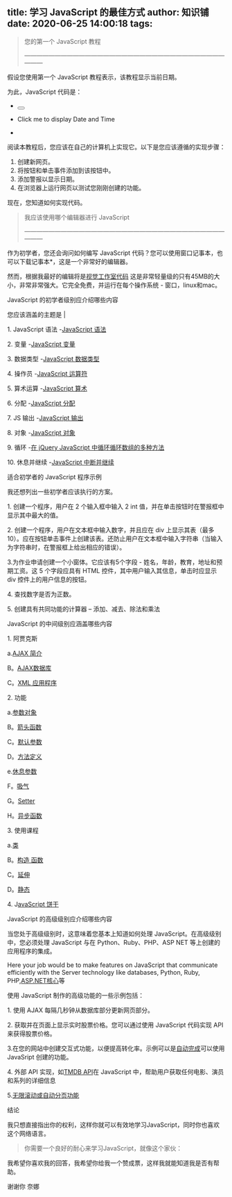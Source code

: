 
title: 学习 JavaScript 的最佳方式
author: 知识铺
date: 2020-06-25 14:00:18
tags:
---
 
> 您的第一个 JavaScript 教程
> 
> ————————————————————————————————————

假设您使用第一个 JavaScript 教程表示，该教程显示当前日期。

为此，JavaScript 代码是：

 *   <button type="button" onclick="alert(Date())">

 *   Click me to display Date and Time

 *   </button>

阅读本教程后，您应该在自己的计算机上实现它。以下是您应该遵循的实现步骤：

1.  创建新网页。
2.  将按钮和单击事件添加到该按钮中。
3.  添加警报以显示日期。
4.  在浏览器上运行网页以测试您刚刚创建的功能。

现在，您知道如何实现代码。

> 我应该使用哪个编辑器进行 JavaScript
> 
> ————————————————————————————————————

作为初学者，您还会询问如何编写 JavaScript 代码？您可以使用窗口记事本，也可以下载记事本*，这是一个非常好的编辑器。

然而，根据我最好的编辑将是[视觉工作室代码](https://zshipu.com/t?url=https://code.visualstudio.com/ "code.visualstudio.com")  <font _mstmutation="1" _msthash="7576154" _msttexthash="496962063">这是非常轻量级的只有45MB的大小，非常非常强大。它完全免费，并运行在每个操作系统 - 窗口，linux和mac。</font>

JavaScript 的初学者级别应介绍哪些内容

您应该涵盖的主题是 |

1\. JavaScript 语法 -[JavaScript 语法](https://zshipu.com/t?url=https://www.w3schools.com/js/js_syntax.asp "www.w3schools.com")

2\. 变量 -[JavaScript 变量](https://zshipu.com/t?url=https://www.w3schools.com/js/js_variables.asp "www.w3schools.com")

3\. 数据类型 -[JavaScript 数据类型](https://zshipu.com/t?url=https://www.w3schools.com/js/js_datatypes.asp "www.w3schools.com")

4\. 操作员 -[JavaScript 运算符](https://zshipu.com/t?url=https://www.w3schools.com/js/js_operators.asp "www.w3schools.com")

5\. 算术运算 -[JavaScript 算术](https://zshipu.com/t?url=https://www.w3schools.com/js/js_arithmetic.asp "www.w3schools.com")

6\. 分配 -[JavaScript 分配](https://zshipu.com/t?url=https://www.w3schools.com/js/js_assignment.asp "www.w3schools.com")

7\. JS 输出 -[JavaScript 输出](https://zshipu.com/t?url=https://www.w3schools.com/js/js_output.asp "www.w3schools.com")

8\. 对象 -[JavaScript 对象](https://zshipu.com/t?url=https://www.w3schools.com/js/js_objects.asp "www.w3schools.com")

9\. 循环 -[在 jQuery JavaScript 中循环循环数组的多种方法](https://zshipu.com/t?url=http://www.yogihosting.com/multiple-ways-loop-array-jquery-javascript/ "www.yogihosting.com")

10\. 休息并继续 -[JavaScript 中断并继续](https://zshipu.com/t?url=https://www.w3schools.com/js/js_break.asp "www.w3schools.com")

适合初学者的 JavaScript 程序示例

我还想列出一些初学者应该执行的方案。

1\. 创建一个程序，用户在 2 个输入框中输入 2 int 值，并在单击按钮时在警报框中显示其中最大的值。

2\. 创建一个程序，用户在文本框中输入数字，并且应在 div 上显示其表（最多 10）。应在按钮单击事件上创建该表。还防止用户在文本框中输入字符串（当输入为字符串时，在警报框上给出相应的错误）。

3.为作业申请创建一个小窗体。它应该有5个字段 - 姓名，年龄，教育，地址和预期工资。这 5 个字段应具有 HTML 控件，其中用户输入其信息，单击时应显示 div 控件上的用户信息的按钮。

4\. 查找数字是否为正数。

5\. 创建具有共同功能的计算器 – 添加、减去、除法和乘法

JavaScript 的中间级别应涵盖哪些内容

1\. 阿贾克斯

a.[AJAX 简介](https://zshipu.com/t?url=https://www.w3schools.com/xml/ajax_intro.asp "www.w3schools.com")

B。[AJAX数据库](https://zshipu.com/t?url=https://www.w3schools.com/xml/ajax_database.asp "www.w3schools.com")

C。[XML 应用程序](https://zshipu.com/t?url=https://www.w3schools.com/xml/ajax_applications.asp "www.w3schools.com")

2\. 功能

a.[参数对象](https://zshipu.com/t?url=https://developer.mozilla.org/en-US/docs/Web/JavaScript/Reference/Functions/arguments "developer.mozilla.org")

B。[箭头函数](https://zshipu.com/t?url=https://developer.mozilla.org/en-US/docs/Web/JavaScript/Reference/Functions/Arrow_functions "developer.mozilla.org")

C。[默认参数](https://zshipu.com/t?url=https://developer.mozilla.org/en-US/docs/Web/JavaScript/Reference/Functions/Default_parameters "developer.mozilla.org")

D。[方法定义](https://zshipu.com/t?url=https://developer.mozilla.org/en-US/docs/Web/JavaScript/Reference/Functions/Method_definitions "developer.mozilla.org")

e.[休息参数](https://zshipu.com/t?url=https://developer.mozilla.org/en-US/docs/Web/JavaScript/Reference/Functions/rest_parameters "developer.mozilla.org")

F。[吸气](https://zshipu.com/t?url=https://developer.mozilla.org/en-US/docs/Web/JavaScript/Reference/Functions/get "developer.mozilla.org")

G。[Setter](https://zshipu.com/t?url=https://developer.mozilla.org/en-US/docs/Web/JavaScript/Reference/Functions/set "developer.mozilla.org")

H。[异步函数](https://zshipu.com/t?url=https://developer.mozilla.org/en-US/docs/Web/JavaScript/Reference/Statements/async_function "developer.mozilla.org")

3\. 使用课程

a.[类](https://zshipu.com/t?url=https://developer.mozilla.org/en-US/docs/Web/JavaScript/Reference/Statements/class "developer.mozilla.org")

B。[构造 函数](https://zshipu.com/t?url=https://developer.mozilla.org/en-US/docs/Web/JavaScript/Reference/Classes/constructor "developer.mozilla.org")

C。[延伸](https://zshipu.com/t?url=https://developer.mozilla.org/en-US/docs/Web/JavaScript/Reference/Classes/extends "developer.mozilla.org")

D。[静态](https://zshipu.com/t?url=https://developer.mozilla.org/en-US/docs/Web/JavaScript/Reference/Classes/static "developer.mozilla.org")

4\. J[avaScript 饼干](https://zshipu.com/t?url=https://www.w3schools.com/js/js_cookies.asp "www.w3schools.com")

JavaScript 的高级级别应介绍哪些内容

当您处于高级级别时，这意味着您基本上知道如何处理 JavaScript。在高级级别中，您必须处理 JavaScript 与在 Python、Ruby、PHP、ASP NET 等上创建的应用程序的集成。

Here your job would be to make features on JavaScript that communicate efficiently with the Server technology like databases, Python, Ruby, PHP,[ASP.NET核心](https://zshipu.com/t?url=https://www.yogihosting.com/category/aspnet-core/ "www.yogihosting.com")等

使用 JavaScript 制作的高级功能的一些示例包括：

1\. 使用 AJAX 每隔几秒钟从数据库部分更新网页部分。

2\. 获取并在页面上显示实时股票价格。您可以通过使用 JavaScript 代码实现 API 来获得股票价格。

<font _mstmutation="1" _msthash="7651371" _msttexthash="203435765">3.在您的网站中创建交互式功能，以便提高转化率。示例可以是</font>[自动完成](https://zshipu.com/t?url=http://www.yogihosting.com/jquery-autocomplete/ "www.yogihosting.com")可以使用 JavaSript 创建的功能。

<font _mstmutation="1" _msthash="7652905" _msttexthash="36222888">4\. 外部 API 实现，如</font>[TMDB API](https://zshipu.com/t?url=http://www.yogihosting.com/implement-tmdb-api-with-jquery-ajax/ "www.yogihosting.com")在 JavaScript 中，帮助用户获取任何电影、演员和系列的详细信息

5.[无限滚动或自动分页功能](https://zshipu.com/t?url=http://www.yogihosting.com/jquery-infinite-scroll/ "www.yogihosting.com")

结论

我只想直接指出你的权利，这样你就可以有效地学习JavaScript，同时你也喜欢这个网络语言。

> 你需要一个良好的耐心来学习JavaScript，就像这个家伙：

我希望你喜欢我的回答，我希望你给我一个赞成票，这样我就能知道我是否有帮助。

谢谢你
奈娜

